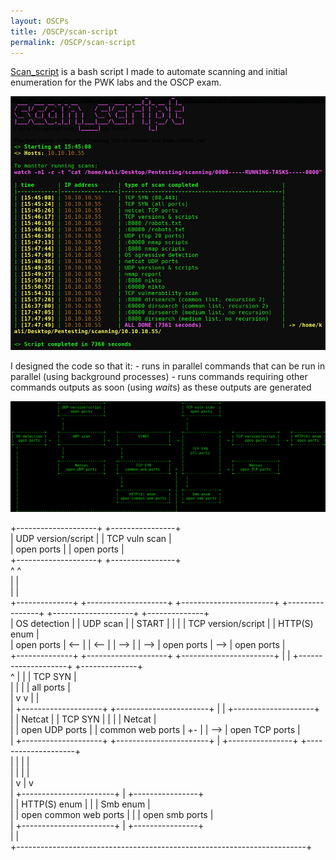```yaml
---
layout: OSCPs
title: /OSCP/scan-script
permalink: /OSCP/scan-script
---
```


<p><a href="https://github.com/Plotkine/scan_script" target="_blank" rel="noopener noreferrer">Scan_script</a> is a bash script I made to automate scanning and initial enumeration for the PWK labs and the OSCP exam.

<img src="/OSCP/scan-script/execution-example.png" alt="execution example" width="800" height="auto"></p>

<p>I designed the code so that it:
- runs in parallel commands that can be run in parallel (using background processes)
- runs commands requiring other commands outputs as soon (using <i>wait</i>s) as these outputs are generated

<img src="/OSCP/scan-script/flow.png" alt="script flow" width="800" height="auto"></p>

<p>                     +--------------------+                                   +----------------+<br>
                     | UDP version/script |                                   | TCP vuln scan  |<br>
                     |     open ports     |                                   |   open ports   |<br>
                     +--------------------+                                   +----------------+<br>
                       ^                                                        ^<br>
                       |                                                        |<br>
                       |                                                        |<br>
+--------------+     +--------------------+     +-----------------------+     +----------------+     +--------------------+     +--------------+<br>
| OS detection |     |      UDP scan      |     |         START         |     |                |     | TCP version/script |     | HTTP(S) enum |<br>
|  open ports  | <-- |                    | <-- |                       | --> |                | --> |     open ports     | --> |  open ports  |<br>
+--------------+     +--------------------+     +-----------------------+     |                |     +--------------------+     +--------------+<br>
  ^                    |                          |                           |    TCP SYN     |<br>
  |                    |                          |                           |   all ports    |<br>
  |                    v                          v                           |                |<br>
  |                  +--------------------+     +-----------------------+     |                |     +--------------------+<br>
  |                  |       Netcat       |     |        TCP SYN        |     |                |     |       Netcat       |<br>
  |                  |   open UDP ports   |     |   common web ports    |  +- |                | --> |   open TCP ports   |<br>
  |                  +--------------------+     +-----------------------+  |  +----------------+     +--------------------+<br>
  |                                               |                        |    |<br>
  |                                               |                        |    |<br>
  |                                               v                        |    v<br>
  |                                             +-----------------------+  |  +----------------+<br>
  |                                             |     HTTP(S) enum      |  |  |    Smb enum    |<br>
  |                                             | open common web ports |  |  | open smb ports |<br>
  |                                             +-----------------------+  |  +----------------+<br>
  |                                                                        |<br>
  +------------------------------------------------------------------------+</p>

<!-- <p>Source code and instructions on how to use this script <a href="https://github.com/Plotkine/scan_script" target="_blank" rel="noopener noreferrer">here</a>.</p> -->
